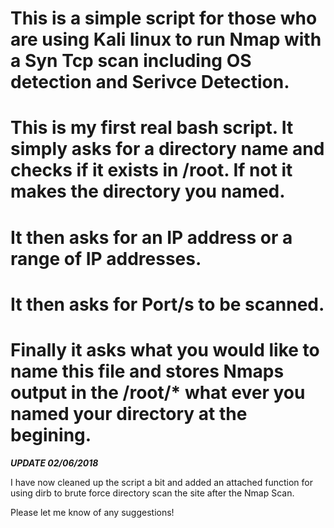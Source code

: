 # This is a simple script for those who are using Kali linux to run Nmap with a Syn Tcp scan including OS detection and Serivce Detection. 
# This is my first real bash script. It simply asks for a directory name and checks if it exists in /root. If not it makes the directory you named.
# It then asks for an IP address or a range of IP addresses.
# It then asks for Port/s to be scanned.
# Finally it asks what you would like to name this file and stores Nmaps output in the /root/* what ever you named your directory at the begining.

*****UPDATE 02/06/2018*****

I have now cleaned up the script a bit and added an attached function for using dirb to brute force directory scan the site after the Nmap Scan.

Please let me know of any suggestions!
